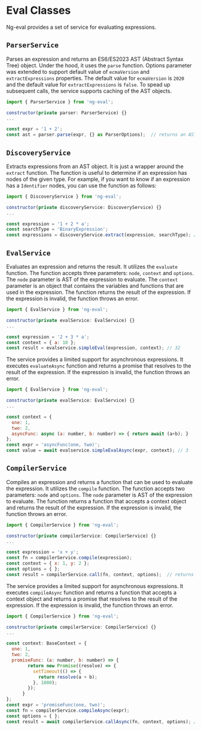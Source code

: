 # Eval Classes
Ng-eval provides a set of service for evaluating expressions.

## `ParserService`
Parses an expression and returns an ES6/ES2023 AST (Abstract Syntax Tree) object. Under the hood, it uses the `parse` function. Options parameter was extended to support default value of `ecmaVersion` and `extractExpressions` properties. The default value for `ecmaVersion` is `2020` and the default value for `extractExpressions` is `false`. To spead up subsequent calls, the service supports caching of the AST objects.

```js
import { ParserService } from 'ng-eval';

constructor(private parser: ParserService) {}
...

const expr = '1 + 2';
const ast = parser.parse(expr, {} as ParserOptions);  // returns an AST object
```

## `DiscoveryService`
Extracts expressions from an AST object. It is just a wrapper around the `extract` function. The function is useful to determine if an expression has nodes of the given type. For example, if you want to know if an expression has a `Identifier` nodes, you can use the function as follows:

```js
import { DiscoveryService } from 'ng-eval';

constructor(private discoveryService: DiscoveryService) {}
...

const expression = '1 + 2 * a';
const searchType = 'BinaryExpression';
const expressions = discoveryService.extract(expression, searchType); // returns array of binary expression nodes
```

## `EvalService`
Evaluates an expression and returns the result. It utilizes the `evaluate` function. The function accepts three parameters: `node`, `context` and `options`. The `node` parameter is AST of the expression to evaluate. The `context` parameter is an object that contains the variables and functions that are used in the expression. The function returns the result of the expression. If the expression is invalid, the function throws an error.

```js
import { EvalService } from 'ng-eval';

constructor(private evalService: EvalService) {}
...

const expression = '2 + 3 * a';
const context = { a: 10 };
const result = evalservice.simpleEval(expression, context); // 32
```

The service provides a limited support for asynchronous expressions. It executes `evaluateAsync` function and returns a promise that resolves to the result of the expression. If the expression is invalid, the function throws an error.

```js
import { EvalService } from 'ng-eval';

constructor(private evalService: EvalService) {}
...

const context = {
  one: 1,
  two: 2,
  asyncFunc: async (a: number, b: number) => { return await (a+b); }
};
const expr = 'asyncFunc(one, two)';
const value = await evalservice.simpleEvalAsync(expr, context); // 3
```

## `CompilerService`
Compiles an expression and returns a function that can be used to evaluate the expression. It utilizes the `compile` function. The function accepts two parameters: `node` and `options`. The `node` parameter is AST of the expression to evaluate. The function returns a function that accepts a context object and returns the result of the expression. If the expression is invalid, the function throws an error.

```js
import { CompilerService } from 'ng-eval';

constructor(private compilerService: CompilerService) {}
...

const expression = 'x + y';
const fn = compilerService.compile(expression);
const context = { x: 1, y: 2 };
const options = { };
const result = compilerService.call(fn, context, options);  // returns 3
```

The service provides a limited support for asynchronous expressions. It executes `compileAsync` function and returns a function that accepts a context object and returns a promise that resolves to the result of the expression. If the expression is invalid, the function throws an error.

```js
import { CompilerService } from 'ng-eval';

constructor(private compilerService: CompilerService) {}
...

const context: BaseContext = {
  one: 1,
  two: 2,
  promiseFunc: (a: number, b: number) => {
        return new Promise((resolve) => {
          setTimeout(() => {
            return resolve(a + b);
          }, 1000);
        });
      }
};
const expr = 'promiseFunc(one, two)';
const fn = compilerService.compileAsync(expr);
const options = { };
const result = await compilerService.callAsync(fn, context, options); // 3
```





